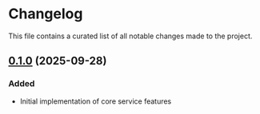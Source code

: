 # Changelog

This file contains a curated list of all notable changes made to the project.

## [0.1.0]() (2025-09-28)

### Added

- Initial implementation of core service features
